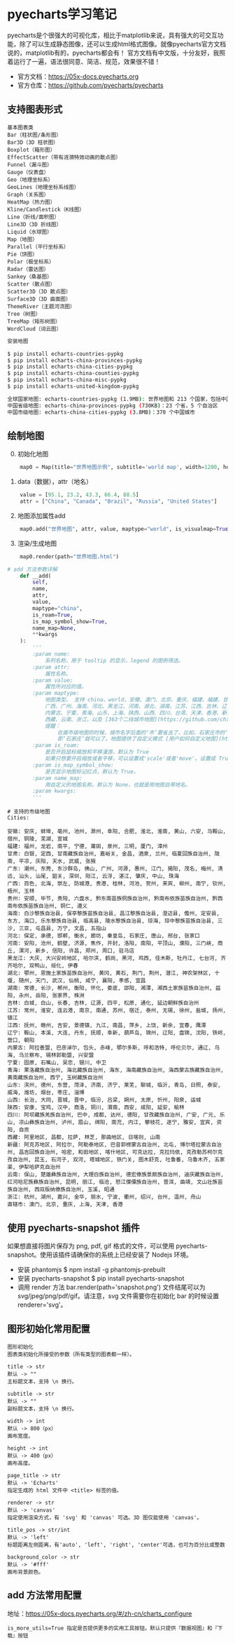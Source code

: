 # pyecharts学习笔记

pyecharts是个很强大的可视化库，相比于matplotlib来说，具有强大的可交互功能，除了可以生成静态图像，还可以生成html格式图像。就像pyecharts官方文档说的，matplotlib有的，pyecharts都会有！
官方文档有中文版，十分友好，我照着运行了一遍，语法很同意、简洁、规范，效果很不错！

-  官方文档：https://05x-docs.pyecharts.org
-  官方仓库：https://github.com/pyecharts/pyecharts

## 支持图表形式
```
基本图表类
Bar（柱状图/条形图）
Bar3D（3D 柱状图）
Boxplot（箱形图）
EffectScatter（带有涟漪特效动画的散点图）
Funnel（漏斗图）
Gauge（仪表盘）
Geo（地理坐标系）
GeoLines（地理坐标系线图）
Graph（关系图）
HeatMap（热力图）
Kline/Candlestick（K线图）
Line（折线/面积图）
Line3D（3D 折线图）
Liquid（水球图）
Map（地图）
Parallel（平行坐标系）
Pie（饼图）
Polar（极坐标系）
Radar（雷达图）
Sankey（桑基图）
Scatter（散点图）
Scatter3D（3D 散点图）
Surface3D（3D 曲面图）
ThemeRiver（主题河流图）
Tree（树图）
TreeMap（矩形树图）
WordCloud（词云图）
```



```bash
安装地图

$ pip install echarts-countries-pypkg
$ pip install echarts-china-provinces-pypkg
$ pip install echarts-china-cities-pypkg
$ pip install echarts-china-counties-pypkg
$ pip install echarts-china-misc-pypkg
$ pip install echarts-united-kingdom-pypkg

全球国家地图: echarts-countries-pypkg (1.9MB): 世界地图和 213 个国家，包括中国地图
中国省级地图: echarts-china-provinces-pypkg (730KB)：23 个省，5 个自治区
中国市级地图: echarts-china-cities-pypkg (3.8MB)：370 个中国城市

```

## 绘制地图
0. 初始化地图
```python
    map0 = Map(title="世界地图示例", subtitle='world map', width=1200, height=600)
```

1. data（数据），attr（地名）
```python
    value = [95.1, 23.2, 43.3, 66.4, 88.5]
    attr = ["China", "Canada", "Brazil", "Russia", "United States"]
```
2. 地图添加属性add
```python
    map0.add("世界地图", attr, value, maptype="world", is_visualmap=True, visual_text_color='#000')
```
3. 渲染/生成地图
```python
    map0.render(path="世界地图.html")
```

```python
# add 方法参数详解
    def __add(
        self,
        name,
        attr,
        value,
        maptype="china",
        is_roam=True,
        is_map_symbol_show=True,
        name_map=None,
        **kwargs
    ):
        '''
        :param name:
            系列名称，用于 tooltip 的显示，legend 的图例筛选。
        :param attr:
            属性名称。
        :param value:
            属性所对应的值。
        :param maptype:
            地图类型。 支持 china、world、安徽、澳门、北京、重庆、福建、福建、甘肃、广东，
            广西、广州、海南、河北、黑龙江、河南、湖北、湖南、江苏、江西、吉林、辽宁、
            内蒙古、宁夏、青海、山东、上海、陕西、山西、四川、台湾、天津、香港、新疆、
            西藏、云南、浙江，以及 [363个二线城市地图](https://github.com/chfw/echarts-china-cities-js#featuring-citiesor-for-single-download)。
            提醒：
                在画市级地图的时候，城市名字后面的‘市’要省去了，比如，石家庄市的‘市’不要提，
                即‘石家庄’就可以了。地图提供了自定义模式 [用户如何自定义地图](https://github.com/chenjiandongx/pyecharts/blob/master/docs/zh-cn/user-customize-map.md)
        :param is_roam:
            是否开启鼠标缩放和平移漫游。默认为 True
            如果只想要开启缩放或者平移，可以设置成'scale'或者'move'。设置成 True 为都开启。
        :param is_map_symbol_show:
            是否显示地图标记红点，默认为 True。
        :param name_map:
            用自定义的地图名称。默认为 None，也就是用地图自带地名。
        :param kwargs:
        '''
```

```
# 支持的市级地图
Cities:

安徽: 安庆, 蚌埠, 亳州, 池州, 滁州, 阜阳, 合肥, 淮北, 淮南, 黄山, 六安, 马鞍山, 宿州, 铜陵, 芜湖, 宣城
福建: 福州, 龙岩, 南平, 宁德, 莆田, 泉州, 三明, 厦门, 漳州
甘肃: 白银, 定西, 甘南藏族自治州, 嘉峪关, 金昌, 酒泉, 兰州, 临夏回族自治州, 陇南, 平凉, 庆阳, 天水, 武威, 张掖
广东: 潮州, 东莞, 东沙群岛, 佛山, 广州, 河源, 惠州, 江门, 揭阳, 茂名, 梅州, 清远, 汕头, 汕尾, 韶关, 深圳, 阳江, 云浮, 湛江, 肇庆, 中山, 珠海
广西: 百色, 北海, 崇左, 防城港, 贵港, 桂林, 河池, 贺州, 来宾, 柳州, 南宁, 钦州, 梧州, 玉林
贵州: 安顺, 毕节, 贵阳, 六盘水, 黔东南苗族侗族自治州, 黔南布依族苗族自治州, 黔西南布依族苗族自治州, 铜仁, 遵义
海南: 白沙黎族自治县, 保亭黎族苗族自治县, 昌江黎族自治县, 澄迈县, 儋州, 定安县, 东方, 海口, 乐东黎族自治县, 临高县, 陵水黎族自治县, 琼海, 琼中黎族苗族自治县, 三沙, 三亚, 屯昌县, 万宁, 文昌, 五指山
河北: 保定, 承德, 邯郸, 衡水, 廊坊, 秦皇岛, 石家庄, 唐山, 邢台, 张家口
河南: 安阳, 沧州, 鹤壁, 济源, 焦作, 开封, 洛阳, 南阳, 平顶山, 濮阳, 三门峡, 商丘, 漯河, 新乡, 信阳, 许昌, 郑州, 周口, 驻马店
黑龙江: 大庆, 大兴安岭地区, 哈尔滨, 鹤岗, 黑河, 鸡西, 佳木斯, 牡丹江, 七台河, 齐齐哈尔, 双鸭山, 绥化, 伊春
湖北: 鄂州, 恩施土家族苗族自治州, 黄冈, 黄石, 荆门, 荆州, 潜江, 神农架林区, 十堰, 随州, 天门, 武汉, 仙桃, 咸宁, 襄阳, 孝感, 宜昌
湖南: 常德, 长沙, 郴州, 衡阳, 怀化, 娄底, 邵阳, 湘潭, 湘西土家族苗族自治州, 益阳, 永州, 岳阳, 张家界, 株洲
吉林: 白城, 白山, 长春, 吉林, 辽源, 四平, 松原, 通化, 延边朝鲜族自治州
江苏: 常州, 淮安, 连云港, 南京, 南通, 苏州, 宿迁, 泰州, 无锡, 徐州, 盐城, 扬州, 镇江
江西: 抚州, 赣州, 吉安, 景德镇, 九江, 南昌, 萍乡, 上饶, 新余, 宜春, 鹰潭
辽宁: 鞍山, 本溪, 大连, 丹东, 抚顺, 阜新, 葫芦岛, 锦州, 辽阳, 盘锦, 沈阳, 铁岭, 营口, 朝阳
内蒙古: 阿拉善盟, 巴彦淖尔, 包头, 赤峰, 鄂尔多斯, 呼和浩特, 呼伦贝尔, 通辽, 乌海, 乌兰察布, 锡林郭勒盟, 兴安盟
宁夏: 固原, 石嘴山, 吴忠, 银川, 中卫
青海: 果洛藏族自治州, 海北藏族自治州, 海东, 海南藏族自治州, 海西蒙古族藏族自治州, 黄南藏族自治州, 西宁, 玉树藏族自治州
山东: 滨州, 德州, 东营, 菏泽, 济南, 济宁, 莱芜, 聊城, 临沂, 青岛, 日照, 泰安, 威海, 潍坊, 烟台, 枣庄, 淄博
山西: 长治, 大同, 晋城, 晋中, 临汾, 吕梁, 朔州, 太原, 忻州, 阳泉, 运城
陕西: 安康, 宝鸡, 汉中, 商洛, 铜川, 渭南, 西安, 咸阳, 延安, 榆林
四川: 阿坝藏族羌族自治州, 巴中, 成都, 达州, 德阳, 甘孜藏族自治州, 广安, 广元, 乐山, 凉山彝族自治州, 泸州, 眉山, 绵阳, 南充, 内江, 攀枝花, 遂宁, 雅安, 宜宾, 资阳, 自贡
西藏: 阿里地区, 昌都, 拉萨, 林芝, 那曲地区, 日喀则, 山南
新疆: 阿克苏地区, 阿拉尔, 阿勒泰地区, 巴音郭楞蒙古自治州, 北屯, 博尔塔拉蒙古自治州, 昌吉回族自治州, 哈密, 和田地区, 喀什地区, 可克达拉, 克拉玛依, 克孜勒苏柯尔克孜自治州, 昆玉, 石河子, 双河, 塔城地区, 铁门关, 图木舒克, 吐鲁番, 乌鲁木齐, 五家渠, 伊犁哈萨克自治州
云南: 保山, 楚雄彝族自治州, 大理白族自治州, 德宏傣族景颇族自治州, 迪庆藏族自治州, 红河哈尼族彝族自治州, 昆明, 丽江, 临沧, 怒江傈僳族自治州, 普洱, 曲靖, 文山壮族苗族自治州, 西双版纳傣族自治州, 玉溪, 昭通
浙江: 杭州, 湖州, 嘉兴, 金华, 丽水, 宁波, 衢州, 绍兴, 台州, 温州, 舟山
直辖市: 澳门, 北京, 重庆, 上海, 天津, 香港
```

## 使用 pyecharts-snapshot 插件
如果想直接将图片保存为 png, pdf, gif 格式的文件，可以使用 pyecharts-snapshot。使用该插件请确保你的系统上已经安装了 Nodejs 环境。

- 安装 phantomjs $ npm install -g phantomjs-prebuilt
- 安装 pyecharts-snapshot $ pip install pyecharts-snapshot
- 调用 render 方法 bar.render(path='snapshot.png') 文件结尾可以为 svg/jpeg/png/pdf/gif。请注意，svg 文件需要你在初始化 bar 的时候设置 renderer='svg'。

## 图形初始化常用配置
```
图形初始化
图表类初始化所接受的参数（所有类型的图表都一样）。

title -> str
默认 -> ""
主标题文本，支持 \n 换行。

subtitle -> str
默认 -> ""
副标题文本，支持 \n 换行。

width -> int
默认 -> 800（px）
画布宽度。

height -> int
默认 -> 400（px）
画布高度。

page_title -> str
默认 -> 'Echarts'
指定生成的 html 文件中 <title> 标签的值。

renderer -> str
默认 -> 'canvas'
指定使用渲染方式，有 'svg' 和 'canvas' 可选。3D 图仅能使用 'canvas'。

title_pos -> str/int
默认 -> 'left'
标题距离左侧距离，有'auto', 'left', 'right', 'center'可选，也可为百分比或整数

background_color -> str
默认 -> '#fff'
画布背景颜色。
```


## add 方法常用配置
地址：https://05x-docs.pyecharts.org/#/zh-cn/charts_configure

```
is_more_utils=True 指定是否提供更多的实用工具按钮。默认只提供『数据视图』和『下载』按钮
```


